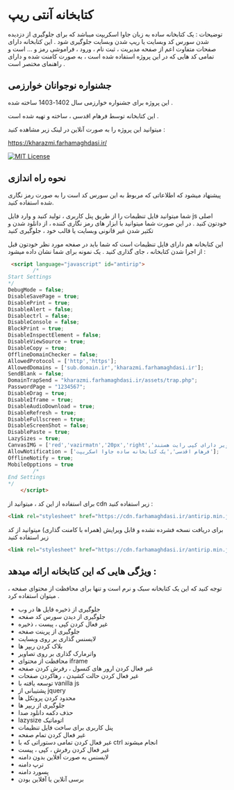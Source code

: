 
# کتابخانه آنتی ریپ

توضیحات : یک کتابخانه ساده به زبان جاوا اسکریپت میباشد که برای جلوگیری از دزدیده شدن سورس کد وبسایت یا ریپ شدن وبسایت جلوگیری شود . این کتابخانه دارای صفحات متفاوت اعم از صفحه مدیریت ، ثبت نام ، ورود ، فراموشی رمز و ... است و تمامی کد هایی که در این پروژه استفاده شده است ، به صورت کامنت شده و دارای راهنمای مختصر است . 






## جشنواره نوجوانان خوارزمی

این پروژه برای جشنواره خوارزمی سال 1402-1403 ساخته شده .

این کتابخانه توسط فرهام اقدسی ، ساخته و تهیه شده است . 

میتوانید این پروژه را به صورت آنلاین در لینک زیر مشاهده کنید : 

https://kharazmi.farhamaghdasi.ir/

[![MIT License](https://img.shields.io/badge/License-MIT-green.svg)]((https://github.com/FarhamAghdasi/AntiRip.js/blob/master/LICENSE))


## نحوه راه اندازی

پیشنهاد میشود که اطلاعاتی که مربوط به این سورس کد است را به صورت رمز نگاری شده استفاده کنید. 

شما میتوانید فایل تنظیمات را از طریق پنل کاربری ، تولید کنید و وارد فایل js اصلی خودتون کنید . در این صورت شما میتوانید با ابزار های رمز نگاری کننده ، از دانلود شدن و تکثیر شدن غیر قانونی وبسایت یا قالب خود ، جلوگیری کنید

این کتابخانه هم دارای فایل تنظیمات است که شما باید در صفحه مورد نظر خودتون قبل از اجرا شدن کتابخانه ، جای گذاری کنید . یک نمونه برای شما نشان داده میشود : 

```html 
 <script language="javascript" id="antirip">
        /* 
Start Settings
*/
DebugMode = false;
DisableSavePage = true;
DisablePrint = true;
DisableAlert = false;
Disablectrl = false;
DisableConsole = false;
BlockPrint = true;
DisableInspectElement = false;
DisableViewSource = true;
DisableCopy = true;
OfflineDomainChecker = false;
AllowedProtocol = ['http','https'];
AllowedDomains = ['sub.domain.ir','kharazmi.farhamaghdasi.ir'];
SendBlank = false;
DomainTrapSend = "kharazmi.farhamaghdasi.ir/assets/trap.php";
PasswordPage = "1234567";
DisableDrag = true;
DisableIframe = true;
DisableAudioDownload = true;
DisableRefresh = true;
DisableFullscreen = true;
DisableScreenShot = false;
DisablePaste = true;
LazySizes = true;
CanvasIMG = ['red','vazirmatn','20px','right','تصاویر دارای کپی رایت هستند'];
AllowNotification = ['فرهام اقدسی','یک کتابخانه ساده جاوا اسکریپت'];
OfflineNotify = true;
MobileOpptions = true
        /* 
End Settings
*/
    </script>
```

برای استفاده از این کد ، میتوانید از cdn زیر استفاده کنید :

```html
<link rel="stylesheet" href="https://cdn.farhamaghdasi.ir/antirip.min.js">
```

برای دریافت نسخه فشرده نشده و قابل ویرایش (همراه با کامنت گذاری) میتوانید از کد زیر استفاده کنید

```html
<link rel="stylesheet" href="https://cdn.farhamaghdasi.ir/antirip.min.js">
```




## ویژگی هایی که این کتابخانه ارائه میدهد :

توجه کنید که این یک کتابخانه سبک و نرم است و تنها برای محافظت از محتوای صفحه ، میتوان استفاده کرد .

- جلوگیری از ذخیره فایل ها در وب
- جلوگیری از دیدن سورس کد صفحه
- غیر فعال کردن کپی ، پیست ، ذخیره
- جلوگیری از پرینت صفحه
- لایسنس گذاری بر روی وبسایت
- بلاک کردن ریپر ها
- واترمارک گذاری بر روی تصاویر
- محافظت از محتوای iframe
- غیر فعال کردن ارور های کنسول ، رفرش کردن صفحه
- غیر فعال کردن حالت کشیدن ، رهاکردن صفحات
- توسعه یافته با vanilla js
- پشتیبانی از jquery 
- محدود کردن پروتکل ها 
- جلوگیری از ریپر ها
- حذف دکمه دانلود صدا
- lazysize اتوماتیک
- پنل کاربری برای ساخت فایل تنظیمات
- غیر فعال کردن تمام صفحه
- غیر فعال کردن تمامی دستوراتی که با ctrl انجام میشوند
- غیر فعال کردن رفرش ، کپی ، پیست
- لایسنس به صورت آفلاین بدون دامنه
- ترپ دامنه
- پسورد دامنه
- برسی آنلاین یا آفلاین بودن


